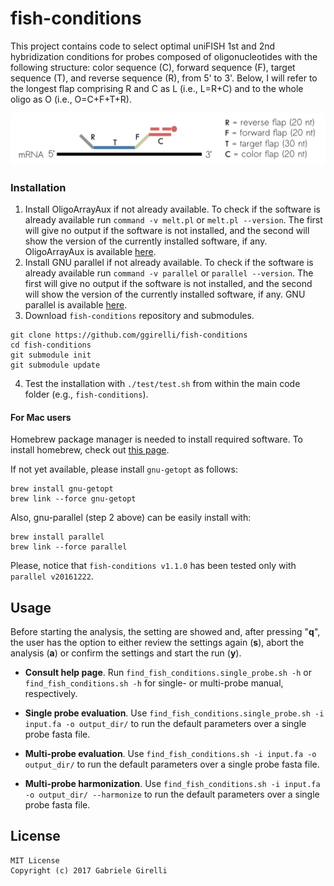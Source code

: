 fish-conditions
===

This project contains code to select optimal uniFISH 1st and 2nd hybridization conditions for probes composed of oligonucleotides with the following structure: color sequence (C), forward sequence (F), target sequence (T), and reverse sequence (R), from 5' to 3'. Below, I will refer to the longest flap comprising R and C as L (i.e., L=R+C) and to the whole oligo as O (i.e., O=C+F+T+R).

<img src="https://github.com/ggirelli/fish-conditions/blob/master/images/fish.png" alt="octocat" />

### Installation

1. Install OligoArrayAux if not already available. To check if the software is already available run `command -v melt.pl` or `melt.pl --version`. The first will give no output if the software is not installed, and the second will show the version of the currently installed software, if any. OligoArrayAux is available [here](http://unafold.rna.albany.edu/OligoArrayAux.php).
2. Install GNU parallel if not already available. To check if the software is already available run `command -v parallel` or `parallel --version`. The first will give no output if the software is not installed, and the second will show the version of the currently installed software, if any. GNU parallel is available [here](https://www.gnu.org/software/parallel/).
3. Download `fish-conditions` repository and submodules.

```
git clone https://github.com/ggirelli/fish-conditions
cd fish-conditions
git submodule init
git submodule update
```

4. Test the installation with `./test/test.sh` from within the main code folder (e.g., `fish-conditions`).

#### For Mac users

Homebrew package manager is needed to install required software. To install homebrew, check out [this page](https://brew.sh/).

If not yet available, please install `gnu-getopt` as follows:

```
brew install gnu-getopt
brew link --force gnu-getopt
```

Also, gnu-parallel (step 2 above) can be easily install with:

```
brew install parallel
brew link --force parallel
```

Please, notice that `fish-conditions v1.1.0` has been tested only with `parallel v20161222`.

## Usage

Before starting the analysis, the setting are showed and, after pressing "**q**", the user has the option to either review the settings again (**s**), abort the analysis (**a**) or confirm the settings and start the run (**y**).

* **Consult help page**. Run `find_fish_conditions.single_probe.sh -h` or `find_fish_conditions.sh -h` for single- or multi-probe manual, respectively.

* **Single probe evaluation**. Use `find_fish_conditions.single_probe.sh -i input.fa -o output_dir/` to run the default parameters over a single probe fasta file.

* **Multi-probe evaluation**. Use `find_fish_conditions.sh -i input.fa -o output_dir/` to run the default parameters over a single probe fasta file.

* **Multi-probe harmonization**. Use `find_fish_conditions.sh -i input.fa -o output_dir/ --harmonize` to run the default parameters over a single probe fasta file.

## License

```
MIT License
Copyright (c) 2017 Gabriele Girelli
```
